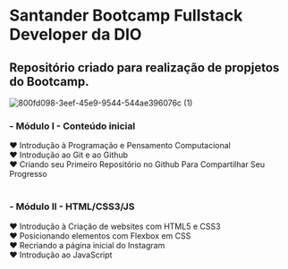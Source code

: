 # Santander Bootcamp Fullstack Developer da DIO
## Repositório criado para realização de propjetos do Bootcamp. 

![800fd098-3eef-45e9-9544-544ae396076c (1)](https://user-images.githubusercontent.com/87916977/171748680-c556e5c8-cc5f-4b74-a84b-f3645858caa3.png)


### - Módulo I - Conteúdo inicial <br />
♥ Introdução à Programação e Pensamento Computacional<br />
♥ Introdução ao Git e ao Github<br />
♥ Criando seu Primeiro Repositório no Github Para Compartilhar Seu Progresso<br />
<br />
### - Módulo II - HTML/CSS3/JS<br />
♥ Introdução à Criação de websites com HTML5 e CSS3 <br />
♥ Posicionando elementos com Flexbox em CSS <br />
♥ Recriando a página inicial do Instagram <br />
♥ Introdução ao JavaScript <br />
